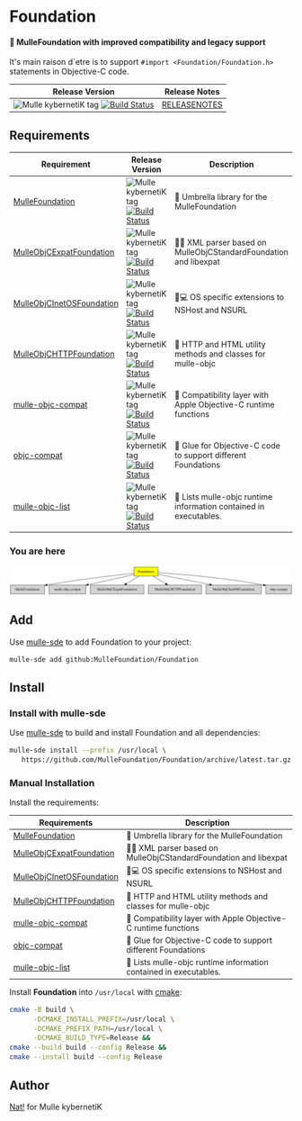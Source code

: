 # Foundation

#### 💍 MulleFoundation with improved compatibility and legacy support

It's main raison d´etre is to support `#import <Foundation/Foundation.h>`
statements in Objective-C code.


| Release Version                                       | Release Notes
|-------------------------------------------------------|--------------
| ![Mulle kybernetiK tag](https://img.shields.io/github/tag//Foundation.svg?branch=release) [![Build Status](https://github.com//Foundation/workflows/CI/badge.svg?branch=release)](//github.com//Foundation/actions)| [RELEASENOTES](RELEASENOTES.md) |






## Requirements

|   Requirement         | Release Version  | Description
|-----------------------|------------------|---------------
| [MulleFoundation](https://github.com/MulleFoundation/MulleFoundation) | ![Mulle kybernetiK tag](https://img.shields.io/github/tag//.svg) [![Build Status](https://github.com///workflows/CI/badge.svg?branch=release)](https://github.com///actions/workflows/mulle-sde-ci.yml) | 💍 Umbrella library for the MulleFoundation
| [MulleObjCExpatFoundation](https://github.com/MulleFoundation/MulleObjCExpatFoundation) | ![Mulle kybernetiK tag](https://img.shields.io/github/tag//.svg) [![Build Status](https://github.com///workflows/CI/badge.svg?branch=release)](https://github.com///actions/workflows/mulle-sde-ci.yml) | 👴🏼 XML parser based on MulleObjCStandardFoundation and libexpat
| [MulleObjCInetOSFoundation](https://github.com/MulleFoundation/MulleObjCInetOSFoundation) | ![Mulle kybernetiK tag](https://img.shields.io/github/tag//.svg) [![Build Status](https://github.com///workflows/CI/badge.svg?branch=release)](https://github.com///actions/workflows/mulle-sde-ci.yml) | 📠💻 OS specific extensions to NSHost and NSURL
| [MulleObjCHTTPFoundation](https://github.com/MulleWeb/MulleObjCHTTPFoundation) | ![Mulle kybernetiK tag](https://img.shields.io/github/tag//.svg) [![Build Status](https://github.com///workflows/CI/badge.svg?branch=release)](https://github.com///actions/workflows/mulle-sde-ci.yml) | 🎫 HTTP and HTML utility methods and classes for mulle-objc
| [mulle-objc-compat](https://github.com/mulle-objc/mulle-objc-compat) | ![Mulle kybernetiK tag](https://img.shields.io/github/tag//.svg) [![Build Status](https://github.com///workflows/CI/badge.svg?branch=release)](https://github.com///actions/workflows/mulle-sde-ci.yml) | 🍏 Compatibility layer with Apple Objective-C runtime functions
| [objc-compat](https://github.com/MulleFoundation/objc-compat) | ![Mulle kybernetiK tag](https://img.shields.io/github/tag//.svg) [![Build Status](https://github.com///workflows/CI/badge.svg?branch=release)](https://github.com///actions/workflows/mulle-sde-ci.yml) | 🔗 Glue for Objective-C code to support different Foundations
| [mulle-objc-list](https://github.com/mulle-objc/mulle-objc-list) | ![Mulle kybernetiK tag](https://img.shields.io/github/tag//.svg) [![Build Status](https://github.com///workflows/CI/badge.svg?branch=release)](https://github.com///actions/workflows/mulle-sde-ci.yml) | 📒 Lists mulle-objc runtime information contained in executables.

### You are here

![Overview](overview.dot.svg)

## Add

Use [mulle-sde](//github.com/mulle-sde) to add Foundation to your project:

``` sh
mulle-sde add github:MulleFoundation/Foundation
```

## Install

### Install with mulle-sde

Use [mulle-sde](//github.com/mulle-sde) to build and install Foundation and all dependencies:

``` sh
mulle-sde install --prefix /usr/local \
   https://github.com/MulleFoundation/Foundation/archive/latest.tar.gz
```

### Manual Installation

Install the requirements:

| Requirements                                 | Description
|----------------------------------------------|-----------------------
| [MulleFoundation](https://github.com/MulleFoundation/MulleFoundation)             | 💍 Umbrella library for the MulleFoundation
| [MulleObjCExpatFoundation](https://github.com/MulleFoundation/MulleObjCExpatFoundation)             | 👴🏼 XML parser based on MulleObjCStandardFoundation and libexpat
| [MulleObjCInetOSFoundation](https://github.com/MulleFoundation/MulleObjCInetOSFoundation)             | 📠💻 OS specific extensions to NSHost and NSURL
| [MulleObjCHTTPFoundation](https://github.com/MulleWeb/MulleObjCHTTPFoundation)             | 🎫 HTTP and HTML utility methods and classes for mulle-objc
| [mulle-objc-compat](https://github.com/mulle-objc/mulle-objc-compat)             | 🍏 Compatibility layer with Apple Objective-C runtime functions
| [objc-compat](https://github.com/MulleFoundation/objc-compat)             | 🔗 Glue for Objective-C code to support different Foundations
| [mulle-objc-list](https://github.com/mulle-objc/mulle-objc-list)             | 📒 Lists mulle-objc runtime information contained in executables.

Install **Foundation** into `/usr/local` with [cmake](https://cmake.org):

``` sh
cmake -B build \
      -DCMAKE_INSTALL_PREFIX=/usr/local \
      -DCMAKE_PREFIX_PATH=/usr/local \
      -DCMAKE_BUILD_TYPE=Release &&
cmake --build build --config Release &&
cmake --install build --config Release
```

## Author

[Nat!](https://mulle-kybernetik.com/weblog) for Mulle kybernetiK


